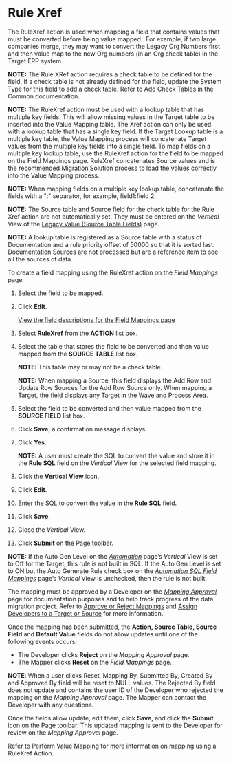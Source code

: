# Rule Xref

The RuleXref action is used when mapping a field that contains values
that must be converted before being value mapped.  For example, if two
large companies merge, they may want to convert the Legacy Org Numbers
first and then value map to the new Org numbers (in an Org check table)
in the Target ERP system.

<span style="font-weight: bold;">NOTE:</span> The Rule XRef action
requires a check table to be defined for the field. If a check table is
not already defined for the field, update the System Type for this field
to add a check table. Refer to [Add Check
Tables](../../../Platform/Common/Use_Cases/Add_a%20Lookup%20Table%20Manually..htm)
in the Common documentation.

<span style="font-weight: bold;">NOTE:</span> The RuleXref action must
be used with a lookup table that has multiple key fields. This will
allow missing values in the Target table to be inserted into the Value
Mapping table. The Xref action can only be used with a lookup table that
has a single key field. If the Target Lookup table is a multiple key
table, the Value Mapping process will concatenate Target values from the
multiple key fields into a single field. To map fields on a multiple key
lookup table, use the RuleXref action for the field to be mapped on the
Field Mappings page. RuleXref concatenates Source values and is the
recommended Migration Solution process to load the values correctly into
the Value Mapping process.

<span style="font-weight: bold;">NOTE:</span> When mapping fields on a
multiple key lookup table, concatenate the fields with a ":" separator,
for example, field1:field 2.

<span style="font-weight: bold;">NOTE:</span> The Source table and
Source field for the check table for the Rule Xref action are not
automatically set. They must be entered on the
<span style="font-style: italic;">Vertical</span> View of the [Legacy
Value (Source Table
Fields)](../Page_Desc/Legacy_Value_Source_Table_Fields_H.htm) page.

<span style="font-weight: bold;">NOTE:</span> A lookup table is
registered as a Source table with a status of Documentation and a rule
priority offset of 50000 so that it is sorted last. Documentation
Sources are not processed but are a reference item to see all the
sources of data.

To create a field mapping using the RuleXref action on the
<span style="font-style: italic;">Field Mappings</span> page:

1.  Select the field to be mapped.

2.  Click <span style="font-weight: bold;">Edit</span>.
    
    [View the field descriptions for the Field Mappings
    page](../Page_Desc/Field_Mappings_H.htm)

3.  Select **RuleXref** from the **ACTION** list box.

4.  Select the table that stores the field to be converted and then
    value mapped from the **SOURCE TABLE** list box.
    
    **NOTE:** This table may or may not be a check table.
    
    **NOTE:** When mapping a Source, this field displays the Add Row and
    Update Row Sources for the Add Row Source only. When mapping a
    Target, the field displays any Target in the Wave and Process Area.

5.  Select the field to be converted and then value mapped from the
    **SOURCE FIELD** list box.

6.  Click **Save**; a confirmation message displays.

7.  Click **Yes.**
    
    **NOTE:** A user must create the SQL to convert the value and store
    it in the <span style="font-weight: bold;">Rule SQL</span> field on
    the <span style="font-style: italic;">Vertical</span> View for the
    selected field mapping.

8.  Click the <span style="font-weight: bold;">Vertical View</span>
    icon.

9.  Click <span style="font-weight: bold;">Edit</span>.

10. Enter the SQL to convert the value in the
    <span style="font-weight: bold;">Rule SQL</span> field.

11. Click <span style="font-weight: bold;">Save</span>.

12. Close the <span style="font-style: italic;">Vertical</span> View.

13. Click <span style="font-weight: bold;">Submit</span> on the Page
    toolbar.

**NOTE:** If the Auto Gen Level on the
<span style="font-style: italic;">[Automation](../../SQL_AutoGen/Page_Desc/Automation_page.htm)</span>
page’s <span style="font-style: italic;">Vertical</span> View is set to
Off for the Target, this rule is not built in SQL. If the Auto Gen Level
is set to ON but the Auto Generate Rule check box on the
<span style="font-style: italic;">[Automation SQL Field
Mappings](../../SQL_AutoGen/Page_Desc/Automation_SQL_Field_Mappings_H.htm)</span>
page’s <span style="font-style: italic;">Vertical</span> View is
unchecked, then the rule is not built.

The mapping must be approved by a Developer on the *[Mapping
Approval](../Page_Desc/Mapping_Approval_H.htm)* page for documentation
purposes and to help track progress of the data migration project. Refer
to <span style="color: #0000ff;">[Approve or Reject
Mappings](Approve_or_Reject_Mappings.htm)</span> and
<span style="color: #0000ff;">[Assign Developers to a Target or
Source](../../Design/Use_Cases/Add_Developers_and%20Business%20Contacts.htm)</span>
for more information.

Once the mapping has been submitted, the **Action, Source Table, Source
Field** and **Default Value** fields do not allow updates until one of
the following events occurs:

  - The Developer clicks **Reject** on the *Mapping Approval* page.
  - The Mapper clicks **Reset** on the *Field Mappings* page.

**NOTE**: When a user clicks Reset, Mapping By, Submitted By, Created By
and Approved By field will be reset to NULL values. The Rejected By
field does not update and contains the user ID of the Developer who
rejected the mapping on the <span style="font-style: italic;">Mapping
Approval</span> page. The Mapper can contact the Developer with any
questions.

Once the fields allow update, edit them, click **Save**, and click the
**Submit** icon on the Page toolbar. This updated mapping is sent to the
Developer for review on the *Mapping Approval* page.

Refer to [Perform Value Mapping](Perform_Value_Mapping_Overview.htm) for
more information on mapping using a RuleXref Action.
